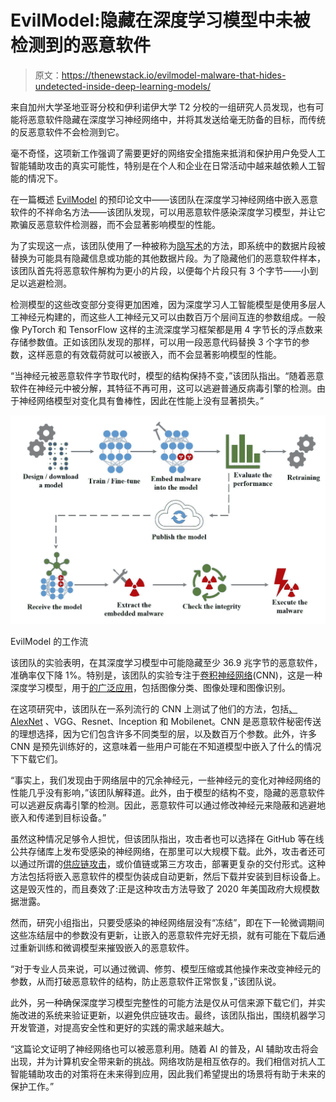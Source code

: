 # EvilModel:隐藏在深度学习模型中未被检测到的恶意软件

> 原文：<https://thenewstack.io/evilmodel-malware-that-hides-undetected-inside-deep-learning-models/>

来自加州大学圣地亚哥分校和伊利诺伊大学 T2 分校的一组研究人员发现，也有可能将恶意软件隐藏在深度学习神经网络中，并将其发送给毫无防备的目标，而传统的反恶意软件不会检测到它。

毫不奇怪，这项新工作强调了需要更好的网络安全措施来抵消和保护用户免受人工智能辅助攻击的真实可能性，特别是在个人和企业在日常活动中越来越依赖人工智能的情况下。

在一篇概述 [EvilModel](https://arxiv.org/pdf/2107.08590.pdf) 的预印论文中——该团队在深度学习神经网络中嵌入恶意软件的不祥命名方法——该团队发现，可以用恶意软件感染深度学习模型，并让它欺骗反恶意软件检测器，而不会显著影响模型的性能。

为了实现这一点，该团队使用了一种被称为[隐写术](https://en.wikipedia.org/wiki/Steganography)的方法，即系统中的数据片段被替换为可能具有隐藏信息或功能的其他数据片段。为了隐藏他们的恶意软件样本，该团队首先将恶意软件解构为更小的片段，以便每个片段只有 3 个字节——小到足以逃避检测。

检测模型的这些改变部分变得更加困难，因为深度学习人工智能模型是使用多层人工神经元构建的，而这些人工神经元又可以由数百万个层间互连的参数组成。一般像 PyTorch 和 TensorFlow 这样的主流深度学习框架都是用 4 字节长的浮点数来存储参数值。正如该团队发现的那样，可以用一段恶意代码替换 3 个字节的参数，这样恶意的有效载荷就可以被嵌入，而不会显著影响模型的性能。

“当神经元被恶意软件字节取代时，模型的结构保持不变，”该团队指出。“随着恶意软件在神经元中被分解，其特征不再可用，这可以逃避普通反病毒引擎的检测。由于神经网络模型对变化具有鲁棒性，因此在性能上没有显著损失。”

![](img/214c28b1bd1d6820a7544674d2e606da.png)

EvilModel 的工作流

该团队的实验表明，在其深度学习模型中可能隐藏至少 36.9 兆字节的恶意软件，准确率仅下降 1%。特别是，该团队的实验专注于[卷积神经网络](https://towardsdatascience.com/a-comprehensive-guide-to-convolutional-neural-networks-t)(CNN)，这是一种深度学习模型，用于[的广泛应用](https://thenewstack.io/facial-recognition-aigorithm-re-trained-to-recognize-faraway-galaxies/)，包括图像分类、图像处理和图像识别。

在这项研究中，该团队在一系列流行的 CNN 上测试了他们的方法，包括[、AlexNet](https://towardsdatascience.com/alexnet-the-architecture-that-challenged-cnns-e406d5297951) 、VGG、Resnet、Inception 和 Mobilenet。CNN 是恶意软件秘密传送的理想选择，因为它们包含许多不同类型的层，以及数百万个参数。此外，许多 CNN 是预先训练好的，这意味着一些用户可能在不知道模型中嵌入了什么的情况下下载它们。

“事实上，我们发现由于网络层中的冗余神经元，一些神经元的变化对神经网络的性能几乎没有影响，”该团队解释道。此外，由于模型的结构不变，隐藏的恶意软件可以逃避反病毒引擎的检测。因此，恶意软件可以通过修改神经元来隐蔽和逃避地嵌入和传递到目标设备。”

虽然这种情况足够令人担忧，但该团队指出，攻击者也可以选择在 GitHub 等在线公共存储库上发布受感染的神经网络，在那里可以大规模下载。此外，攻击者还可以通过所谓的[供应链攻击](https://thenewstack.io/the-challenges-of-securing-the-open-source-supply-chain/)，或价值链或第三方攻击，部署更复杂的交付形式。这种方法包括将嵌入恶意软件的模型伪装成自动更新，然后下载并安装到目标设备上。这是毁灭性的，而且奏效了:正是这种攻击方法导致了 2020 年美国政府大规模数据泄露。

然而，研究小组指出，只要受感染的神经网络层没有“冻结”，即在下一轮微调期间这些冻结层中的参数没有更新，让嵌入的恶意软件完好无损，就有可能在下载后通过重新训练和微调模型来摧毁嵌入的恶意软件。

“对于专业人员来说，可以通过微调、修剪、模型压缩或其他操作来改变神经元的参数，从而打破恶意软件的结构，防止恶意软件正常恢复，”该团队说。

此外，另一种确保深度学习模型完整性的可能方法是仅从可信来源下载它们，并实施改进的系统来验证更新，以避免供应链攻击。最终，该团队指出，围绕机器学习开发管道，对提高安全性和更好的实践的需求越来越大。

“这篇论文证明了神经网络也可以被恶意利用。随着 AI 的普及，AI 辅助攻击将会出现，并为计算机安全带来新的挑战。网络攻防是相互依存的。我们相信对抗人工智能辅助攻击的对策将在未来得到应用，因此我们希望提出的场景将有助于未来的保护工作。”

<svg xmlns:xlink="http://www.w3.org/1999/xlink" viewBox="0 0 68 31" version="1.1"><title>Group</title> <desc>Created with Sketch.</desc></svg>